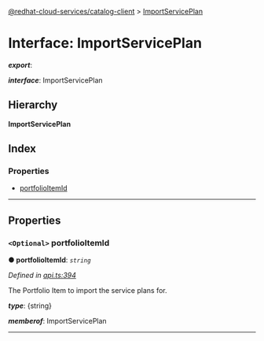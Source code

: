 [@redhat-cloud-services/catalog-client](../README.md) > [ImportServicePlan](../interfaces/importserviceplan.md)

# Interface: ImportServicePlan

*__export__*: 

*__interface__*: ImportServicePlan

## Hierarchy

**ImportServicePlan**

## Index

### Properties

* [portfolioItemId](importserviceplan.md#portfolioitemid)

---

## Properties

<a id="portfolioitemid"></a>

### `<Optional>` portfolioItemId

**● portfolioItemId**: *`string`*

*Defined in [api.ts:394](https://github.com/RedHatInsights/javascript-clients/blob/master/packages/catalog/api.ts#L394)*

The Portfolio Item to import the service plans for.

*__type__*: {string}

*__memberof__*: ImportServicePlan

___

